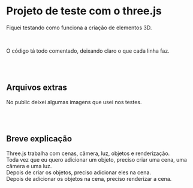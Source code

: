 # Projeto de teste com o three.js

Fiquei testando como funciona a criação de elementos 3D.

</br>

O código tá todo comentado, deixando claro o que cada linha faz.

</br>
</br>

## Arquivos extras

No public deixei algumas imagens que usei nos testes.

</br>
</br>

## Breve explicação

Three.js trabalha com cenas, câmera, luz, objetos e renderização.
</br>
Toda vez que eu quero adicionar um objeto, preciso criar uma cena, uma câmera e uma luz.
</br>
Depois de criar os objetos, preciso adicionar eles na cena.
</br>
Depois de adicionar os objetos na cena, preciso renderizar a cena.